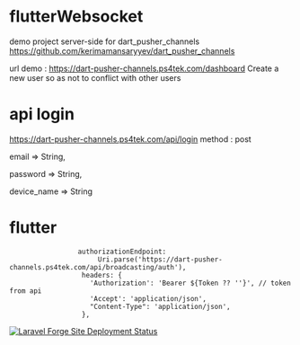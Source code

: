 # flutterWebsocket
 demo project server-side for dart_pusher_channels https://github.com/kerimamansaryyev/dart_pusher_channels
 
 url demo : https://dart-pusher-channels.ps4tek.com/dashboard
 Create a new user so as not to conflict with other users
 
 # api login 
 
https://dart-pusher-channels.ps4tek.com/api/login 
method : post

email => String,

password => String,

device_name => String


# flutter 
```
                 authorizationEndpoint:
                      Uri.parse('https://dart-pusher-channels.ps4tek.com/api/broadcasting/auth'),
                  headers: {
                    'Authorization': 'Bearer ${Token ?? ''}', // token from api 
                    'Accept': 'application/json',
                    "Content-Type": 'application/json',
                  },
```

 [![Laravel Forge Site Deployment Status](https://img.shields.io/endpoint?url=https%3A%2F%2Fforge.laravel.com%2Fsite-badges%2F3b7a0e4d-a030-4825-907c-caa3dd5602d8%3Fdate%3D1%26commit%3D1&style=for-the-badge)](https://forge.laravel.com)



